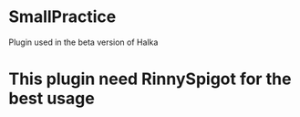 # SmallPractice

Plugin used in the beta version of Halka

# This plugin need RinnySpigot for the best usage
